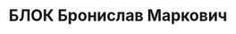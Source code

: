 ---
title: БЛОК Бронислав Маркович
description: 'Род. в 1896, член ВКП(б). Проживал: г. Орск. Начальник строительства
  и директор крекингзавода

  Приговор: ВК ВС СССР, 04.02.1938 – ВМН.

  Реабилитирован 03.08.1957'
---
